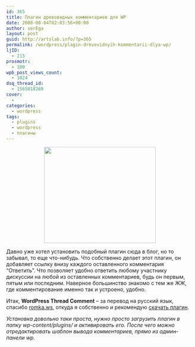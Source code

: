 ```yaml
---
id: 365
title: Плагин древовидных комментариев для WP
date: 2008-08-04T02:03:56+00:00
author: serEga
layout: post
guid: http://artslab.info/?p=365
permalink: /wordpress/plagin-drevovidnyih-kommentarii-dlya-wp/
ljID:
  - 215
prosmotr:
  - 100
wpb_post_views_count:
  - 1024
dsq_thread_id:
  - 1565018269
cover:
  -
categories:
  - wordpress
tags:
  - plugins
  - wordpress
  - плагины
---
```

<center>
  <a href="{{site.img_cdn}}/drevovidnie_comments.jpg"><img src="{{site.img_cdn}}/drevovidnie_comments-300x259.jpg" alt="" title="drevovidnie_comments" width="300" height="259" class="alignnone size-medium wp-image-836" /></a>
</center>



Давно уже хотел установить подобный плагин сюда в блог, но то забывал, то еще что-нибудь. Что собственно делает этот плагин, он добавляет ссылку внизу каждого оставленного комментария &#8220;Ответить&#8221;. Что позволяет удобно ответить любому участнику дискуссии на любой из оставленных комментариев, будь он первым, пятым или последним. Наверное большинство знакомо с тем же _ЖЖ_, где комментирование именно так и устроено, удобно.

Итак, **WordPress Thread Comment** &#8211; за перевод на русский язык, спасибо <a href="http://romka.ws/" target="_blank">romka.ws</a>, откуда я собственно и рекомендую <a href="http://romka.ws/drevovidnye-kommentarii-v-wordpress/" target="_blank">скачать плагин</a>.

_Установка довольно таки проста, нужно просто загрузить плагин в папку wp-content/plugins/ и активировать его. После чего можно отредактировать шаблон вывода комментариев, прямо из админ-панели wp._